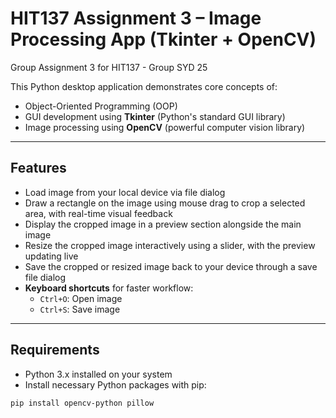 # HIT137 Assignment 3 – Image Processing App (Tkinter + OpenCV)

Group Assignment 3 for HIT137 - Group SYD 25

This Python desktop application demonstrates core concepts of:

- Object-Oriented Programming (OOP)  
- GUI development using **Tkinter** (Python's standard GUI library)  
- Image processing using **OpenCV** (powerful computer vision library)  

---

## Features

- Load image from your local device via file dialog  
- Draw a rectangle on the image using mouse drag to crop a selected area, with real-time visual feedback  
- Display the cropped image in a preview section alongside the main image  
- Resize the cropped image interactively using a slider, with the preview updating live  
- Save the cropped or resized image back to your device through a save file dialog  
- **Keyboard shortcuts** for faster workflow:  
  - `Ctrl+O`: Open image  
  - `Ctrl+S`: Save image  

---

## Requirements

- Python 3.x installed on your system  
- Install necessary Python packages with pip:

```bash
pip install opencv-python pillow
